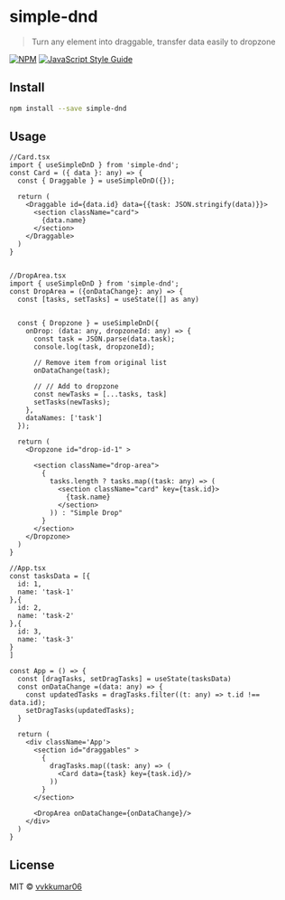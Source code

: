 # simple-dnd

> Turn any element into draggable, transfer data easily to dropzone

[![NPM](https://img.shields.io/npm/v/simple-dnd.svg)](https://www.npmjs.com/package/simple-dnd) [![JavaScript Style Guide](https://img.shields.io/badge/code_style-standard-brightgreen.svg)](https://standardjs.com)

## Install

```bash
npm install --save simple-dnd
```

## Usage


```tsx
//Card.tsx
import { useSimpleDnD } from 'simple-dnd';
const Card = ({ data }: any) => {
  const { Draggable } = useSimpleDnD({});

  return (
    <Draggable id={data.id} data={{task: JSON.stringify(data)}}>
      <section className="card">
        {data.name}
      </section>
    </Draggable>
  )
}
```

```tsx

//DropArea.tsx
import { useSimpleDnD } from 'simple-dnd';
const DropArea = ({onDataChange}: any) => {
  const [tasks, setTasks] = useState([] as any)


  const { Dropzone } = useSimpleDnD({
    onDrop: (data: any, dropzoneId: any) => {
      const task = JSON.parse(data.task);
      console.log(task, dropzoneId);

      // Remove item from original list
      onDataChange(task);
      
      // // Add to dropzone
      const newTasks = [...tasks, task]
      setTasks(newTasks);
    },
    dataNames: ['task']
  });

  return (
    <Dropzone id="drop-id-1" >

      <section className="drop-area">
        {
          tasks.length ? tasks.map((task: any) => (
            <section className="card" key={task.id}>
              {task.name}
            </section>
          )) : "Simple Drop"
        }
      </section>
    </Dropzone>
  )
}
```

```tsx
//App.tsx
const tasksData = [{
  id: 1,
  name: 'task-1'
},{
  id: 2,
  name: 'task-2'
},{
  id: 3,
  name: 'task-3'
}
]

const App = () => {
  const [dragTasks, setDragTasks] = useState(tasksData)
  const onDataChange =(data: any) => {
    const updatedTasks = dragTasks.filter((t: any) => t.id !== data.id);
    setDragTasks(updatedTasks);
  }

  return (
    <div className='App'>
      <section id="draggables" >
        {
          dragTasks.map((task: any) => (
            <Card data={task} key={task.id}/>
          ))
        }
      </section>

      <DropArea onDataChange={onDataChange}/>
    </div>
  )
}
```

## License

MIT © [vvkkumar06](https://github.com/vvkkumar06)
